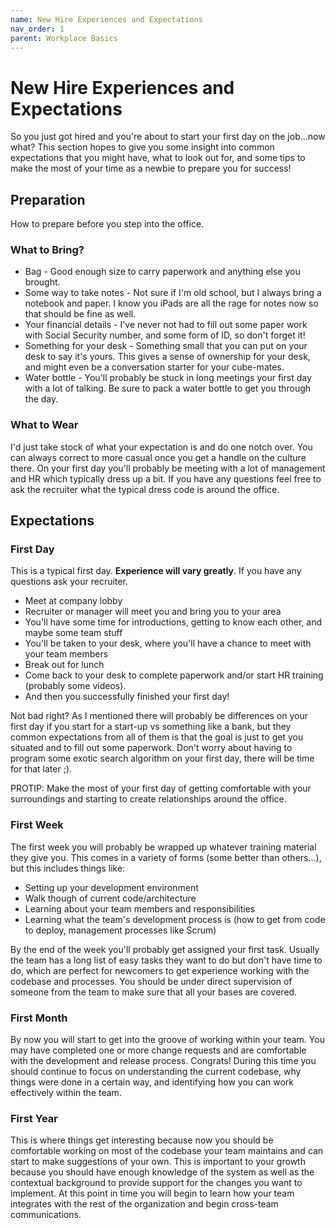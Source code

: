 ```yaml
---
name: New Hire Experiences and Expectations
nav_order: 1
parent: Workplace Basics
---
```


# New Hire Experiences and Expectations

So you just got hired and you're about to start your first day on the job...now what? This section hopes to give you some insight into common expectations that you might have, what to look out for, and some tips to make the most of your time as a newbie to prepare you for success!

## Preparation

How to prepare before you step into the office.

### What to Bring?

* Bag - Good enough size to carry paperwork and anything else you brought.
* Some way to take notes - Not sure if I'm old school, but I always bring a notebook and paper. I know you iPads are all the rage for notes now so that should be fine as well.
* Your financial details - I've never not had to fill out some paper work with Social Security number, and some form of ID, so don't forget it!
* Something for your desk - Something small that you can put on your desk to say it's yours. This gives a sense of ownership for your desk, and might even be a conversation starter for your cube-mates.
* Water bottle - You'll probably be stuck in long meetings your first day with a lot of talking. Be sure to pack a water bottle to get you through the day.

### What to Wear

I'd just take stock of what your expectation is and do one notch over. You can always correct to more casual once you get a handle on the culture there. On your first day you'll probably be meeting with a lot of management and HR which typically dress up a bit. If you have any questions feel free to ask the recruiter what the typical dress code is around the office.

## Expectations

### First Day

This is a typical first day. __Experience will vary greatly__. If you have any questions ask your recruiter.

* Meet at company lobby
* Recruiter or manager will meet you and bring you to your area
* You'll have some time for introductions, getting to know each other, and maybe some team stuff
* You'll be taken to your desk, where you'll have a chance to meet with your team members
* Break out for lunch
* Come back to your desk to complete paperwork and/or start HR training (probably some videos).
* And then you successfully finished your first day!

Not bad right? As I mentioned there will probably be differences on your first day if you start for a start-up vs something like a bank, but they common expectations from all of them is that the goal is just to get you situated and to fill out some paperwork. Don't worry about having to program some exotic search algorithm on your first day, there will be time for that later ;).

PROTIP: Make the most of your first day of getting comfortable with your surroundings and starting to create relationships around the office.

### First Week

The first week you will probably be wrapped up whatever training material they give you. This comes in a variety of forms (some better than others...), but this includes things like:

* Setting up your development environment
* Walk though of current code/architecture
* Learning about your team members and responsibilities
* Learning what the team's development process is (how to get from code to deploy, management processes like Scrum)

By the end of the week you'll probably get assigned your first task. Usually the team has a long list of easy tasks they want to do but don't have time to do, which are perfect for newcomers to get experience working with the codebase and processes. You should be under direct supervision of someone from the team to make sure that all your bases are covered.

### First Month

By now you will start to get into the groove of working within your team. You may have completed one or more change requests and are comfortable with the development and release process. Congrats! During this time you should continue to focus on understanding the current codebase, why things were done in a certain way, and identifying how you can work effectively within the team.

### First Year

This is where things get interesting because now you should be comfortable working on most of the codebase your team maintains and can start to make suggestions of your own. This is important to your growth because you should have enough knowledge of the system as well as the contextual background to provide support for the changes you want to implement. At this point in time you will begin to learn how your team integrates with the rest of the organization and begin cross-team communications.

